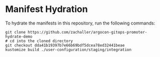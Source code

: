 # Manifest Hydration

To hydrate the manifests in this repository, run the following commands:

```shell
git clone https://github.com/zachaller/argocon-gitops-promoter-hydrate-demo
# cd into the cloned directory
git checkout dda41b19397b7e66b69bdf5dcea78ed32441beae
kustomize build ./user-configuration/staging/integration
```
